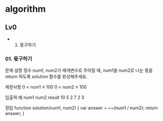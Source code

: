# algorithm

## Lv0
- 01. 몫구하기

### 01. 몫구하기
문제 설명
 정수 num1, num2가 매개변수로 주어질 때, num1을 num2로 나눈 몫을 return 하도록 solution 함수를 완성해주세요.

제한사항
0 < num1 ≤ 100
0 < num2 ≤ 100

입출력 예
num1	   num2	  result
10	    5	    2
7	    2       3

정답
function solution(num1, num2) {
    var answer = ~~(num1 / num2);
    return answer;
}